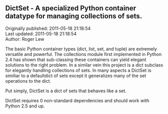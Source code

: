 ## DictSet - A specialized Python container datatype for managing collections of sets.  
Originally published: 2011-05-18 21:18:54  
Last updated: 2011-05-18 21:18:54  
Author: Roger Lew  
  
The basic Python container types (dict, list, set, and tuple) are extremely versatile and powerful. The collections module first implemented in Python 2.4 has shown that sub-classing these containers can yield elegant solutions to the right problem. In a similar vein this project is a dict subclass for elegantly handling collections of sets. In many aspects a DictSet is similiar to a defaultdict of sets except it generalizes many of the set operations to the dict.

Put simply, DictSet is a dict of sets that behaves like a set.

DictSet requires 0 non-standard dependencies and should work with Python 2.5 and up.